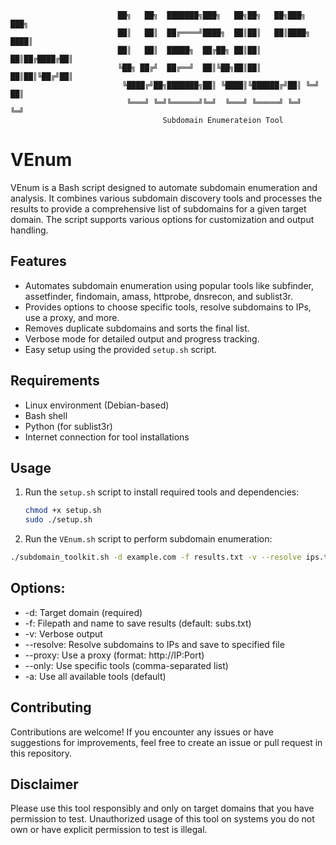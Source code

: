 ```
                        ██╗   ██╗  ███████╗███╗   ██╗██╗   ██╗███╗   ███╗
                        ██║   ██║  ██╔════╝████╗  ██║██║   ██║████╗ ████║
                        ██║   ██║  █████╗  ██╔██╗ ██║██║   ██║██╔████╔██║
                        ╚██╗ ██╔╝  ██╔══╝  ██║╚██╗██║██║   ██║██║╚██╔╝██║
                         ╚████╔╝██╗███████╗██║ ╚████║╚██████╔╝██║ ╚═╝ ██║
                          ╚═══╝ ╚═╝╚══════╝╚═╝  ╚═══╝ ╚═════╝ ╚═╝     ╚═╝
                                  Subdomain Enumerateion Tool                                                 
```

# VEnum

VEnum is a Bash script designed to automate subdomain enumeration and analysis. It combines various subdomain discovery tools and processes the results to provide a comprehensive list of subdomains for a given target domain. The script supports various options for customization and output handling.

## Features

- Automates subdomain enumeration using popular tools like subfinder, assetfinder, findomain, amass, httprobe, dnsrecon, and sublist3r.
- Provides options to choose specific tools, resolve subdomains to IPs, use a proxy, and more.
- Removes duplicate subdomains and sorts the final list.
- Verbose mode for detailed output and progress tracking.
- Easy setup using the provided `setup.sh` script.

## Requirements

- Linux environment (Debian-based)
- Bash shell
- Python (for sublist3r)
- Internet connection for tool installations

## Usage

1. Run the `setup.sh` script to install required tools and dependencies:

   ```bash
   chmod +x setup.sh
   sudo ./setup.sh
   ```
2. Run the `VEnum.sh` script to perform subdomain enumeration:
  ```bash
  ./subdomain_toolkit.sh -d example.com -f results.txt -v --resolve ips.txt --proxy http://127.0.0.1:8080 --only subfinder,assetfinder
  ```
## Options:
* -d: Target domain (required)
* -f: Filepath and name to save results (default: subs.txt)
* -v: Verbose output
* --resolve: Resolve subdomains to IPs and save to specified file
* --proxy: Use a proxy (format: http://IP:Port)
* --only: Use specific tools (comma-separated list)
* -a: Use all available tools (default)

## Contributing
Contributions are welcome! If you encounter any issues or have suggestions for improvements, feel free to create an issue or pull request in this repository.

## Disclaimer
Please use this tool responsibly and only on target domains that you have permission to test. Unauthorized usage of this tool on systems you do not own or have explicit permission to test is illegal.

